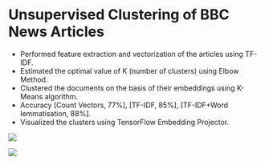 # Unsupervised Clustering of BBC News Articles
* Performed feature extraction and vectorization of the articles using TF-IDF.
* Estimated the optimal value of K (number of clusters) using Elbow Method.
* Clustered the documents on the basis of their embeddings using K-Means algorithm.
* Accuracy [Count Vectors, 77%], [TF-IDF, 85%], [TF-IDF+Word lemmatisation, 88%].
* Visualized the clusters using TensorFlow Embedding Projector.

![](https://github.com/amarsharma441/News-Articles-Clustering/blob/master/Embedding%20Projector%20-%20Visualization/Embedding%20projector%20-%20visualization%20of%20high-dimensional%20data_NEWS_CLUSTERS_1.gif)

![](https://github.com/amarsharma441/News-Articles-Clustering/blob/master/Embedding%20Projector%20-%20Visualization/Embedding%20projector%20-%20visualization%20of%20high-dimensional%20data_NEWS_CLUSTERS_2.gif)
